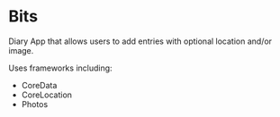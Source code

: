 # Bits

Diary App that allows users to add entries with optional location and/or image.

Uses frameworks including:
- CoreData
- CoreLocation 
- Photos
